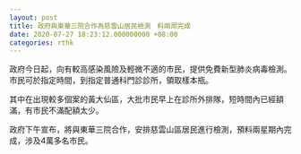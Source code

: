 ```yaml
---
layout: post
title: 政府與東華三院合作為慈雲山居民檢測　料兩周完成
date: 2020-07-27 18:23:12.000000000 +08:00
categories: rthk
---
```


政府今日起，向有較高感染風險及輕微不適的市民，提供免費新型肺炎病毒檢測。市民可於指定時間，到指定普通科門診診所，領取樣本瓶。

其中在出現較多個案的黃大仙區，大批市民早上在診所外排隊，短時間內已經額滿，有市民不滿配額太少。

政府下午宣布，將與東華三院合作，安排慈雲山區居民進行檢測，預料兩星期內完成，涉及4萬多名市民。

